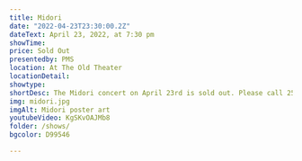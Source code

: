 ```yaml
---
title: Midori
date: "2022-04-23T23:30:00.2Z"
dateText: April 23, 2022, at 7:30 pm
showTime: 
price: Sold Out
presentedby: PMS
location: At The Old Theater
locationDetail: 
showtype: 
shortDesc: The Midori concert on April 23rd is sold out. Please call 252-617-2125 to be put on the waiting list.
img: midori.jpg
imgAlt: Midori poster art 
youtubeVideo: KgSKvOAJMb8
folder: /shows/
bgcolor: D99546

---
```

